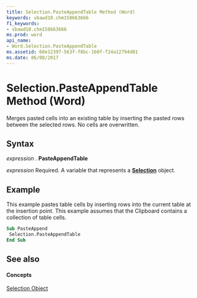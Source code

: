 ```yaml
---
title: Selection.PasteAppendTable Method (Word)
keywords: vbawd10.chm158663666
f1_keywords:
- vbawd10.chm158663666
ms.prod: word
api_name:
- Word.Selection.PasteAppendTable
ms.assetid: 60e12397-563f-f8bc-160f-f24a12794d01
ms.date: 06/08/2017
---
```



# Selection.PasteAppendTable Method (Word)

Merges pasted cells into an existing table by inserting the pasted rows between the selected rows. No cells are overwritten.


## Syntax

 _expression_ . **PasteAppendTable**

 _expression_ Required. A variable that represents a **[Selection](Word.Selection.md)** object.


## Example

This example pastes table cells by inserting rows into the current table at the insertion point. This example assumes that the Clipboard contains a collection of table cells.


```vb
Sub PasteAppend 
 Selection.PasteAppendTable 
End Sub
```


## See also


#### Concepts


[Selection Object](Word.Selection.md)

